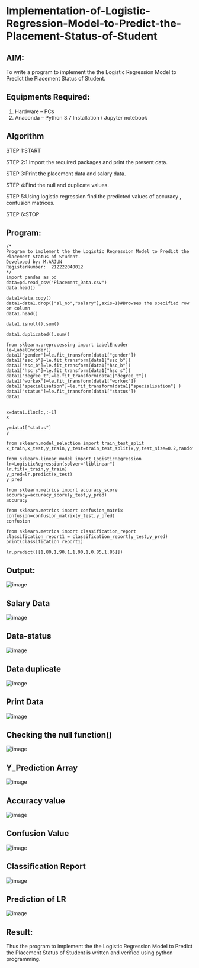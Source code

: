 # Implementation-of-Logistic-Regression-Model-to-Predict-the-Placement-Status-of-Student

## AIM:
To write a program to implement the the Logistic Regression Model to Predict the Placement Status of Student.

## Equipments Required:
1. Hardware – PCs
2. Anaconda – Python 3.7 Installation / Jupyter notebook

## Algorithm
STEP 1:START

STEP 2:1.Import the required packages and print the present data.

STEP 3:Print the placement data and salary data.

STEP 4:Find the null and duplicate values.

STEP 5:Using logistic regression find the predicted values of accuracy , confusion matrices. 

STEP 6:STOP
## Program:
```
/*
Program to implement the the Logistic Regression Model to Predict the Placement Status of Student.
Developed by: M.ARJUN
RegisterNumber:  212222040012
*/
import pandas as pd
data=pd.read_csv("Placement_Data.csv")
data.head()

data1=data.copy()
data1=data1.drop(["sl_no","salary"],axis=1)#Browses the specified row or column
data1.head()

data1.isnull().sum()

data1.duplicated().sum()

from sklearn.preprocessing import LabelEncoder
le=LabelEncoder()
data1["gender"]=le.fit_transform(data1["gender"])
data1["ssc_b"]=le.fit_transform(data1["ssc_b"])
data1["hsc_b"]=le.fit_transform(data1["hsc_b"])
data1["hsc_s"]=le.fit_transform(data1["hsc_s"])
data1["degree_t"]=le.fit_transform(data1["degree_t"])
data1["workex"]=le.fit_transform(data1["workex"])
data1["specialisation"]=le.fit_transform(data1["specialisation"] )     
data1["status"]=le.fit_transform(data1["status"])
data1 


x=data1.iloc[:,:-1]
x

y=data1["status"]
y

from sklearn.model_selection import train_test_split
x_train,x_test,y_train,y_test=train_test_split(x,y,test_size=0.2,random_state=0)

from sklearn.linear_model import LogisticRegression
lr=LogisticRegression(solver="liblinear")
lr.fit(x_train,y_train)
y_pred=lr.predict(x_test)
y_pred

from sklearn.metrics import accuracy_score
accuracy=accuracy_score(y_test,y_pred)
accuracy

from sklearn.metrics import confusion_matrix
confusion=confusion_matrix(y_test,y_pred)
confusion

from sklearn.metrics import classification_report
classification_report1 = classification_report(y_test,y_pred)
print(classification_report1)

lr.predict([[1,80,1,90,1,1,90,1,0,85,1,85]])
```

## Output:
![image](https://github.com/ARJUN19122004/Implementation-of-Logistic-Regression-Model-to-Predict-the-Placement-Status-of-Student/assets/119429483/b88ae6a0-e143-4db6-8a2f-f9423fdbc91b)

## Salary Data
![image](https://github.com/ARJUN19122004/Implementation-of-Logistic-Regression-Model-to-Predict-the-Placement-Status-of-Student/assets/119429483/914080d1-4429-4444-a9ea-96f121ffb48f)

## Data-status
![image](https://github.com/ARJUN19122004/Implementation-of-Logistic-Regression-Model-to-Predict-the-Placement-Status-of-Student/assets/119429483/5b40cc5b-6a9e-4bfe-959f-23cb28b982c6)

## Data duplicate
![image](https://github.com/ARJUN19122004/Implementation-of-Logistic-Regression-Model-to-Predict-the-Placement-Status-of-Student/assets/119429483/abdbc4ce-a3dd-4f2c-9743-3e41e1ce42f2)

## Print Data
![image](https://github.com/ARJUN19122004/Implementation-of-Logistic-Regression-Model-to-Predict-the-Placement-Status-of-Student/assets/119429483/0f50ea95-68c0-4742-90a0-0106ed7ed91e)

## Checking the null function()
![image](https://github.com/ARJUN19122004/Implementation-of-Logistic-Regression-Model-to-Predict-the-Placement-Status-of-Student/assets/119429483/ed700e30-b52a-49a5-90af-98b9930b0c3e)

## Y_Prediction Array
![image](https://github.com/ARJUN19122004/Implementation-of-Logistic-Regression-Model-to-Predict-the-Placement-Status-of-Student/assets/119429483/599ee5e1-e897-4b75-9a1a-72120e98ed7a)

## Accuracy value
![image](https://github.com/ARJUN19122004/Implementation-of-Logistic-Regression-Model-to-Predict-the-Placement-Status-of-Student/assets/119429483/f4058e15-f6a1-43a4-b9b5-56b267f48b3b)

## Confusion Value
![image](https://github.com/ARJUN19122004/Implementation-of-Logistic-Regression-Model-to-Predict-the-Placement-Status-of-Student/assets/119429483/16215026-e8d1-42b3-99ed-1d9b65c1cdb8)

## Classification Report
![image](https://github.com/ARJUN19122004/Implementation-of-Logistic-Regression-Model-to-Predict-the-Placement-Status-of-Student/assets/119429483/4dc0e37c-fcc1-487b-8512-51b245f99320)

## Prediction of LR
![image](https://github.com/ARJUN19122004/Implementation-of-Logistic-Regression-Model-to-Predict-the-Placement-Status-of-Student/assets/119429483/bfd5b3e4-24f1-4b4a-a065-ac3c705cfe8d)


















## Result:
Thus the program to implement the the Logistic Regression Model to Predict the Placement Status of Student is written and verified using python programming.
